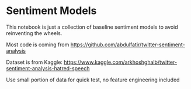 # Sentiment Models

This notebook is just a collection of baseline sentiment models to avoid reinventing the wheels.

Most code is coming from https://github.com/abdulfatir/twitter-sentiment-analysis

Dataset is from Kaggle: https://www.kaggle.com/arkhoshghalb/twitter-sentiment-analysis-hatred-speech

Use small portion of data for quick test, no feature engineering included